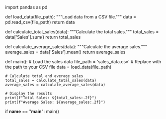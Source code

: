 import pandas as pd

def load_data(file_path):
    """Load data from a CSV file."""
    data = pd.read_csv(file_path)
    return data

def calculate_total_sales(data):
    """Calculate the total sales."""
    total_sales = data['Sales'].sum()
    return total_sales

def calculate_average_sales(data):
    """Calculate the average sales."""
    average_sales = data['Sales'].mean()
    return average_sales

def main():
    # Load the sales data
    file_path = 'sales_data.csv'  # Replace with the path to your CSV file
    data = load_data(file_path)
    
    # Calculate total and average sales
    total_sales = calculate_total_sales(data)
    average_sales = calculate_average_sales(data)
    
    # Display the results
    print(f"Total Sales: ${total_sales:.2f}")
    print(f"Average Sales: ${average_sales:.2f}")

if __name__ == "__main__":
    main()
